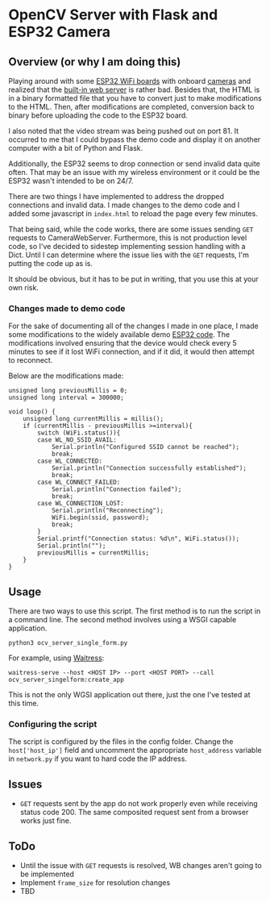# OpenCV Server with Flask and ESP32 Camera

## Overview (or why I am doing this)

Playing around with some [ESP32 WiFi boards](https://arduino-esp8266.readthedocs.io/en/latest/index.html) with onboard [cameras](https://www.arducam.com/ov2640/) and realized that the [built-in web server](https://github.com/espressif/arduino-esp32) is rather bad. Besides that, the HTML is in a binary formatted file that you have to convert just to make modifications to the HTML.  Then, after modifications are completed, conversion back to binary before uploading the code to the ESP32 board.

I also noted that the video stream was being pushed out on port 81. It occurred to me that I could bypass the demo code and display it on another computer with a bit of Python and Flask.

Additionally, the ESP32 seems to drop connection or send invalid data quite often.  That may be an issue with my wireless environment or it could be the ESP32 wasn't intended to be on 24/7.

There are two things I have implemented to address the dropped connections and invalid data.  I made changes to the demo code and I added some javascript in ```index.html``` to reload the page every few minutes.

That being said, while the code works, there are some issues sending ```GET``` requests to CameraWebServer. Furthermore, this is not production level code, so I've decided to sidestep implementing session handling with a Dict. Until I can determine where the issue lies with the ```GET``` requests, I'm putting the code up as is.

It should be obvious, but it has to be put in writing, that you use this at your own risk.

### Changes made to demo code

For the sake of documenting all of the changes I made in one place, I made some modifications to the widely available demo [ESP32 code](https://github.com/espressif/arduino-esp32/tree/master/libraries/ESP32/examples/Camera/CameraWebServer). The modifications involved ensuring that the device would check every 5 minutes to see if it lost WiFi connection, and if it did, it would then attempt to reconnect.

Below are the modifications made:

    unsigned long previousMillis = 0;
    unsigned long interval = 300000;

    void loop() {
        unsigned long currentMillis = millis();
        if (currentMillis - previousMillis >=interval){
            switch (WiFi.status()){
            case WL_NO_SSID_AVAIL:
                Serial.println("Configured SSID cannot be reached");
                break;
            case WL_CONNECTED:
                Serial.println("Connection successfully established");
                break;
            case WL_CONNECT_FAILED:
                Serial.println("Connection failed");
                break;
            case WL_CONNECTION_LOST:
                Serial.println("Reconnecting");
                WiFi.begin(ssid, password);
                break;
            }
            Serial.printf("Connection status: %d\n", WiFi.status());
            Serial.println("");
            previousMillis = currentMillis;
        }
    }

## Usage

There are two ways to use this script.  The first method is to run the script in a command line.  The second method involves using a WSGI capable application.

    python3 ocv_server_single_form.py

For example, using [Waitress](https://pypi.org/project/waitress/):

    waitress-serve --host <HOST IP> --port <HOST PORT> --call ocv_server_singelform:create_app

This is not the only WGSI application out there, just the one I've tested at this time.

### Configuring the script

The script is configured by the files in the config folder.  Change the ```host['host_ip']``` field and uncomment the appropriate ```host_address``` variable in ```network.py``` if you want to hard code the IP address.

## Issues

* ```GET``` requests sent by the app do not work properly even while receiving status code 200. The same composited request sent from a browser works just fine.

## ToDo

* Until the issue with ```GET``` requests is resolved, WB changes aren't going to be implemented
* Implement ```frame_size``` for resolution changes
* TBD

